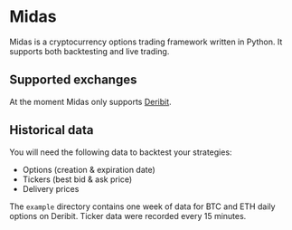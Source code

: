 # Midas

Midas is a cryptocurrency options trading framework written in Python. It supports both backtesting and live trading.

## Supported exchanges

At the moment Midas only supports [Deribit](https://www.deribit.com/).

## Historical data

You will need the following data to backtest your strategies:
- Options (creation & expiration date)
- Tickers (best bid & ask price)
- Delivery prices

The `example` directory contains one week of data for BTC and ETH daily options on Deribit. Ticker data were recorded every 15 minutes.
